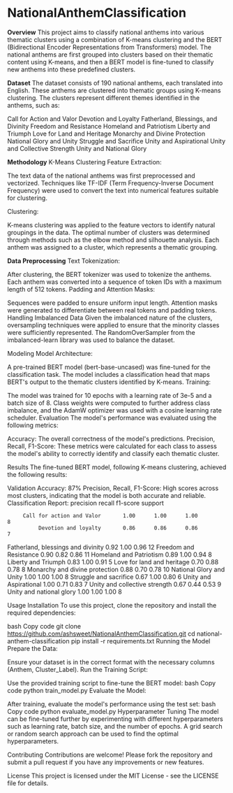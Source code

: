 # NationalAnthemClassification
**Overview**
This project aims to classify national anthems into various thematic clusters using a combination of K-means clustering and the BERT (Bidirectional Encoder Representations from Transformers) model. The national anthems are first grouped into clusters based on their thematic content using K-means, and then a BERT model is fine-tuned to classify new anthems into these predefined clusters.

**Dataset**
The dataset consists of 190 national anthems, each translated into English. These anthems are clustered into thematic groups using K-means clustering. The clusters represent different themes identified in the anthems, such as:

Call for Action and Valor
Devotion and Loyalty
Fatherland, Blessings, and Divinity
Freedom and Resistance
Homeland and Patriotism
Liberty and Triumph
Love for Land and Heritage
Monarchy and Divine Protection
National Glory and Unity
Struggle and Sacrifice
Unity and Aspirational
Unity and Collective Strength
Unity and National Glory

**Methodology**
K-Means Clustering
Feature Extraction:

The text data of the national anthems was first preprocessed and vectorized. Techniques like TF-IDF (Term Frequency-Inverse Document Frequency) were used to convert the text into numerical features suitable for clustering.

Clustering:

K-means clustering was applied to the feature vectors to identify natural groupings in the data. The optimal number of clusters was determined through methods such as the elbow method and silhouette analysis.
Each anthem was assigned to a cluster, which represents a thematic grouping.

**Data Preprocessing**
Text Tokenization:

After clustering, the BERT tokenizer was used to tokenize the anthems. Each anthem was converted into a sequence of token IDs with a maximum length of 512 tokens.
Padding and Attention Masks:

Sequences were padded to ensure uniform input length. Attention masks were generated to differentiate between real tokens and padding tokens.
Handling Imbalanced Data
Given the imbalanced nature of the clusters, oversampling techniques were applied to ensure that the minority classes were sufficiently represented. The RandomOverSampler from the imbalanced-learn library was used to balance the dataset.

Modeling
Model Architecture:

A pre-trained BERT model (bert-base-uncased) was fine-tuned for the classification task. The model includes a classification head that maps BERT's output to the thematic clusters identified by K-means.
Training:

The model was trained for 10 epochs with a learning rate of 3e-5 and a batch size of 8.
Class weights were computed to further address class imbalance, and the AdamW optimizer was used with a cosine learning rate scheduler.
Evaluation
The model's performance was evaluated using the following metrics:

Accuracy: The overall correctness of the model's predictions.
Precision, Recall, F1-Score: These metrics were calculated for each class to assess the model's ability to correctly identify and classify each thematic cluster.

Results
The fine-tuned BERT model, following K-means clustering, achieved the following results:

Validation Accuracy: 87%
Precision, Recall, F1-Score: High scores across most clusters, indicating that the model is both accurate and reliable.
Classification Report:
                                    precision    recall  f1-score   support

         Call for action and Valor       1.00      1.00      1.00         8
              Devotion and loyalty       0.86      0.86      0.86         7
Fatherland, blessings and divinity       0.92      1.00      0.96        12
            Freedom and Resistance       0.90      0.82      0.86        11
           Homeland and Patriotism       0.89      1.00      0.94         8
               Liberty and Triumph       0.83      1.00      0.91         5
        Love for land and heritage       0.70      0.88      0.78         8
    Monarchy and divine protection       0.88      0.70      0.78        10
          National Glory and Unity       1.00      1.00      1.00         8
            Struggle and sacrifice       0.67      1.00      0.80         6
            Unity and Aspirational       1.00      0.71      0.83         7
     Unity and collective strength       0.67      0.44      0.53         9
          Unity and national glory       1.00      1.00      1.00         8

Usage
Installation
To use this project, clone the repository and install the required dependencies:

bash
Copy code
git clone https://github.com/ashsweet/NationalAnthemClassification.git
cd national-anthem-classification
pip install -r requirements.txt
Running the Model
Prepare the Data:

Ensure your dataset is in the correct format with the necessary columns (Anthem, Cluster_Label).
Run the Training Script:

Use the provided training script to fine-tune the BERT model:
bash
Copy code
python train_model.py
Evaluate the Model:

After training, evaluate the model's performance using the test set:
bash
Copy code
python evaluate_model.py
Hyperparameter Tuning
The model can be fine-tuned further by experimenting with different hyperparameters such as learning rate, batch size, and the number of epochs. A grid search or random search approach can be used to find the optimal hyperparameters.

Contributing
Contributions are welcome! Please fork the repository and submit a pull request if you have any improvements or new features.

License
This project is licensed under the MIT License - see the LICENSE file for details.















